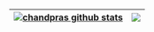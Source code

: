 ###

| <a href="https://github.com/chandpras/github-readme-stats"><img align="center" src="https://github-readme-stats.vercel.app/api?username=chandpras&show_icons=true&include_all_commits=true&theme=tokyonight&hide_border=true" alt="chandpras github stats" /></a> | <a href="https://github.com/chandpras/github-readme-stats"><img align="center" src="https://github-readme-stats.vercel.app/api/top-langs/?username=chandpras&layout=compact&theme=tokyonight&hide_border=true" /></a> |
| ------------- | ------------- |


